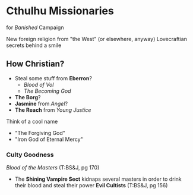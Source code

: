 # Cthulhu Missionaries
for _Banished_ Campaign

New foreign religion from "the West" (or elsewhere, anyway)
Lovecraftian secrets behind a smile

## How Christian?
- Steal some stuff from **Eberron**?
  - _Blood of Vol_
  - _The Becoming God_
- **The Borg**?
- **Jasmine** from _Angel_?
- **The Reach** from _Young Justice_

Think of a cool name
- "The Forgiving God"
- "Iron God of Eternal Mercy"

### Culty Goodness
_Blood of the Masters_ (T:BS&J, pg 170)
- The **Shining Vampire Sect** kidnaps several masters
  in order to drink their blood and steal their power
**Evil Cultists** (T:BS&J, pg 156)

